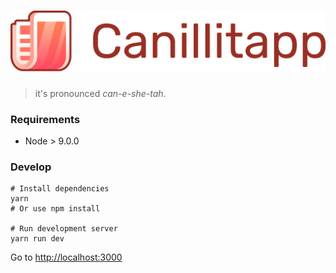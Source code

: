 
# [![Canillitapp](https://github.com/Canillitapp/headlines-api/blob/master/readme-assets/canillitapp_readme_header.png)](https://github.com/Canillitapp)

> it's pronounced *can-e-she-tah*.

### Requirements

- Node > 9.0.0

### Develop

```shell
# Install dependencies
yarn
# Or use npm install

# Run development server
yarn run dev
```

Go to [http://localhost:3000](http://localhost:3000)
